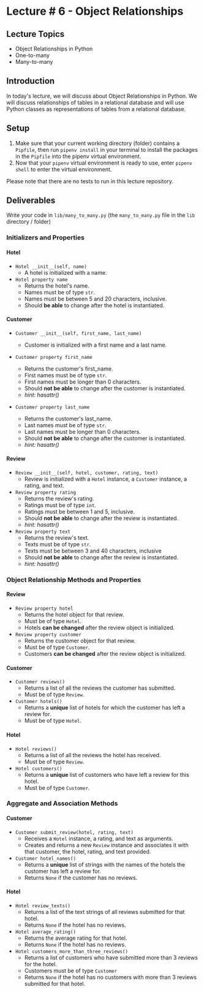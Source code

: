 # Lecture # 6 - Object Relationships

## Lecture Topics

- Object Relationships in Python
- One-to-many
- Many-to-many

## Introduction

In today's lecture, we will discuss about Object Relationships in Python. We will discuss relationships of tables in a relational database and will use Python classes as representations of tables from a relational database.

## Setup

1. Make sure that your current working directory (folder) contains a `Pipfile`, then run `pipenv install` in your terminal to install the packages in the `Pipfile` into the pipenv virtual environment.
2. Now that your `pipenv` virtual environment is ready to use, enter `pipenv shell` to enter the virtual environment.

Please note that there are no tests to run in this lecture repository.

## Deliverables

Write your code in `lib/many_to_many.py` (the `many_to_many.py` file in the `lib` directory / folder)

### Initializers and Properties

#### Hotel

- `Hotel __init__(self, name)`
  - A hotel is initialized with a name.
- `Hotel property name`
  - Returns the hotel's name.
  - Names must be of type `str`.
  - Names must be between 5 and 20 characters, inclusive.
  - Should **be able** to change after the hotel is instantiated.

#### Customer

- `Customer __init__(self, first_name, last_name)`
  - Customer is initialized with a first name and a last name.
- `Customer property first_name`
  - Returns the customer's first_name.
  - First names must be of type `str`.
  - First names must be longer than 0 characters.
  - Should **not be able** to change after the customer is instantiated.
  - _hint: hasattr()_

- `Customer property last_name`
  - Returns the customer's last_name.
  - Last names must be of type `str`.
  - Last names must be longer than 0 characters.
  - Should **not be able** to change after the customer is instantiated.
  - _hint: hasattr()_

#### Review

- `Review __init__(self, hotel, customer, rating, text)`
  - Review is initialized with a `Hotel` instance, a `Customer` instance, a rating, and
    text.
- `Review property rating`
  - Returns the review's rating.
  - Ratings must be of type `int`.
  - Ratings must be between 1 and 5, inclusive.
  - Should **not be able** to change after the review is instantiated.
  - _hint: hasattr()_
- `Review property text`
  - Returns the review's text.
  - Texts must be of type `str`.
  - Texts must be between 3 and 40 characters, inclusive
  - Should **not be able** to change after the review is instantiated.
  - _hint: hasattr()_

### Object Relationship Methods and Properties

#### Review

- `Review property hotel`
  - Returns the hotel object for that review.
  - Must be of type `Hotel`.
  - Hotels **can be changed** after the review object is initialized.
- `Review property customer`
  - Returns the customer object for that review.
  - Must be of type `Customer`.
  - Customers **can be changed** after the review object is initialized.

#### Customer

- `Customer reviews()`
  - Returns a list of all the reviews the customer has submitted.
  - Must be of type `Review`.
- `Customer hotels()`
  - Returns a **unique** list of hotels for which the customer has left a review for.
  - Must be of type `Hotel`.

#### Hotel

- `Hotel reviews()`
  - Returns a list of all the reviews the hotel has received.
  - Must be of type `Review`.
- `Hotel customers()`
  - Returns a **unique** list of customers who have left a review for this hotel.
  - Must be of type `Customer`.

### Aggregate and Association Methods

#### Customer

- `Customer submit_review(hotel, rating, text)`
  - Receives a `Hotel` instance, a rating, and text as arguments.
  - Creates and returns a new `Review` instance and associates it with that
    customer, the hotel, rating, and text provided.
- `Customer hotel_names()`
  - Returns a **unique** list of strings with the names of the hotels
    the customer has left a review for.
  - Returns `None` if the customer has no reviews.

#### Hotel

- `Hotel review_texts()`
  - Returns a list of the text strings of all reviews submitted for that
    hotel.
  - Returns `None` if the hotel has no reviews.
- `Hotel average_rating()`
  - Returns the average rating for that hotel.
  - Returns `None` if the hotel has no reviews.
- `Hotel customers_more_than_three_reviews()`
  - Returns a list of customers who have submitted more than 3 reviews for the
    hotel.
  - Customers must be of type `Customer`
  - Returns `None` if the hotel has no customers with more than 3 reviews submitted for that hotel.